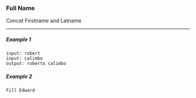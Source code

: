 ### Full Name

Concat Firstname and Latname

---

##### Example 1
```
input: robert
input: calimbo
output: roberto calimbo
```

##### Example 2
```
Fill Edward

```
